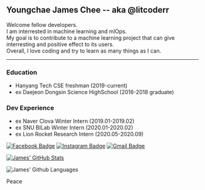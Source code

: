 ## Youngchae James Chee -- aka @litcoderr
Welcome fellow developers. <br>
I am interrested in machine learning and mlOps.<br>
My goal is to contribute to a machine learning project that can give interresting and positive effect to its users. <br>
Overall, I love coding and try to learn as many things as I can. <br>

-----------------------------------------------------------------------------------------
### Education
- Hanyang Tech CSE freshman (2019-current)
- ex Daejeon Dongsin Science HighSchool (2016-2018 graduate)

### Dev Experience
- ex Naver Clova Winter Intern (2019.01-2019.02)
- ex SNU BILab Winter Intern (2020.01-2020.02)
- ex Lion Rocket Research Intern (2020.05-2020.09)

[![Facebook Badge](https://img.shields.io/badge/-Facebook-3b5998?style=flat-square&logo=facebook&logoColor=white&link=https://www.facebook.com/litcoderr)](https://www.facebook.com/litcoderr)
[![Instagram Badge](https://img.shields.io/badge/-Instagram-8a3ab9?style=flat-square&logo=facebook&logoColor=white&link=https://www.instagram.com/jcheeeeee_z)](https://www.instagram.com/jcheeeeee_z)
[![Gmail Badge](https://img.shields.io/badge/-Gmail-B23121?style=flat-square&logo=facebook&logoColor=white&link=mailto:litcoderr@gmail.com)](mailto:litcoderr@gmail.com)

[![James' GitHub Stats](https://github-readme-stats.vercel.app/api?username=litcoderr&theme=vue-dark)](https://github.com/litcoderr)

![James' Github Languages](https://github-readme-stats.vercel.app/api/top-langs/?username=litcoderr&theme=blue-green)

Peace